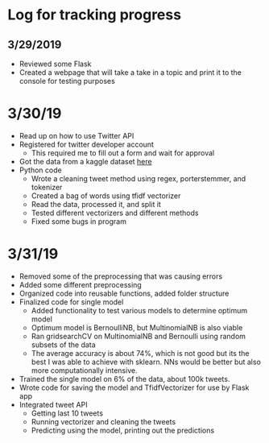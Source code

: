 # Log for tracking progress

## 3/29/2019
- Reviewed some Flask
- Created a webpage that will take a take in a topic and print it to the console for testing purposes

# 3/30/19
- Read up on how to use Twitter API
- Registered for twitter developer account
  - This required me to fill out a form and wait for approval
- Got the data from a kaggle dataset [here](https://www.kaggle.com/kazanova/sentiment140)
- Python code
  - Wrote a cleaning tweet method using regex, porterstemmer, and tokenizer
  - Created a bag of words using tfidf vectorizer
  - Read the data, processed it, and split it
  - Tested different vectorizers and different methods
  - Fixed some bugs in program

# 3/31/19
- Removed some of the preprocessing that was causing errors
- Added some different preprocessing
- Organized code into reusable functions, added folder structure
- Finalized code for single model
  - Added functionality to test various models to determine optimum model
  - Optimum model is BernoulliNB, but MultinomialNB is also viable
  - Ran gridsearchCV on MultinomialNB and Bernoulli using random subsets of the data
  - The average accuracy is about 74%, which is not good but its the best I was able to achieve with sklearn. NNs would be better but also more computationally intensive.
- Trained the single model on 6% of the data, about 100k tweets.
- Wrote code for saving the model and TfidfVectorizer for use by Flask app
- Integrated tweet API
  - Getting last 10 tweets
  - Running vectorizer and cleaning the tweets
  - Predicting using the model, printing out the predictions
